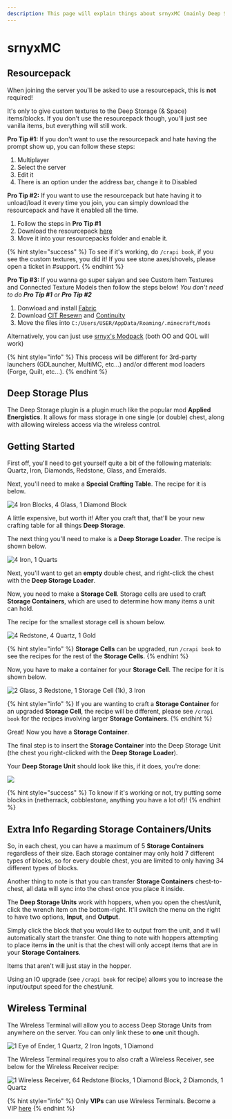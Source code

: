 ```yaml
---
description: This page will explain things about srnyxMC (mainly Deep Storage Plus).
---
```


# srnyxMC

## Resourcepack

When joining the server you'll be asked to use a resourcepack, this is **not** required!

It's only to give custom textures to the Deep Storage (& Space) items/blocks. If you don't use the resourcepack though, you'll just see vanilla items, but everything will still work.

**Pro Tip #1:** If you don't want to use the resourcepack and hate having the prompt show up, you can follow these steps:

1. Multiplayer
2. Select the server
3. Edit it
4. There is an option under the address bar, change it to Disabled

**Pro Tip #2:** If you want to use the resourcepack but hate having it to unload/load it every time you join, you can simply download the resourcepack and have it enabled all the time.

1. Follow the steps in **Pro Tip #1**
2. Download the resourcepack [here](https://media.srnyx.xyz/r/srnyxMC_v1.zip)
3. Move it into your resourcepacks folder and enable it.

{% hint style="success" %}
To see if it's working, do `/crapi book`, if you see the custom textures, you did it! If you see stone axes/shovels, please open a ticket in #support.
{% endhint %}

**Pro Tip #3:** If you wanna go super saiyan and see Custom Item Textures and Connected Texture Models then follow the steps below! *You don't need to do **Pro Tip #1** or **Pro Tip #2***

1. Donwload and install [Fabric](https://fabricmc.net/use/installer)
2. Download [CIT Resewn](https://www.curseforge.com/minecraft/mc-mods/cit-resewn) and [Continuity](https://www.curseforge.com/minecraft/mc-mods/continuity)
3. Move the files into `C:/Users/USER/AppData/Roaming/.minecraft/mods`

Alternatively, you can just use [srnyx's Modpack](https://srnyx.xyz/modpack) (both OO and QOL will work)

{% hint style="info" %}
This process will be different for 3rd-party launchers (GDLauncher, MultiMC, etc...) and/or different mod loaders (Forge, Quilt, etc...).
{% endhint %}

## Deep Storage Plus

The Deep Storage plugin is a plugin much like the popular mod **Applied Energistics**. It allows for mass storage in one single (or double) chest, along with allowing wireless access via the wireless control.

## Getting Started

First off, you'll need to get yourself quite a bit of the following materials: Quartz, Iron, Diamonds, Redstone, Glass, and Emeralds.

Next, you'll need to make a **Special Crafting Table**. The recipe for it is below.

![4 Iron Blocks, 4 Glass, 1 Diamond Block](.gitbook/assets/dsp\_table.PNG)

A little expensive, but worth it! After you craft that, that'll be your new crafting table for all things **Deep Storage**.

The next thing you'll need to make is a **Deep Storage Loader**. The recipe is shown below.

![4 Iron, 1 Quarts](.gitbook/assets/dsp\_loader.PNG)

Next, you'll want to get an **empty** double chest, and right-click the chest with the **Deep Storage Loader**.

Now, you need to make a **Storage Cell**. Storage cells are used to craft **Storage Containers**, which are used to determine how many items a unit can hold.

The recipe for the smallest storage cell is shown below.

![4 Redstone, 4 Quartz, 1 Gold](<.gitbook/assets/dsp\_cell.png>)

{% hint style="info" %}
**Storage Cells** can be upgraded, run `/crapi book` to see the recipes for the rest of the **Storage Cells**.
{% endhint %}

Now, you have to make a container for your **Storage Cell**. The recipe for it is shown below.

![2 Glass, 3 Redstone, 1 Storage Cell (1k), 3 Iron](<.gitbook/assets/dsp\_container.png>)

{% hint style="info" %}
If you are wanting to craft a **Storage Container** for an upgraded **Storage Cell**, the recipe will be different, please see `/crapi book` for the recipes involving larger **Storage Containers**.
{% endhint %}

Great! Now you have a **Storage Container**.

The final step is to insert the **Storage Container** into the Deep Storage Unit (the chest you right-clicked with the **Deep Storage Loader**).

Your **Deep Storage Unit** should look like this, if it does, you're done:

![](.gitbook/assets/dsp\_unit.png)

{% hint style="success" %}
To know if it's working or not, try putting some blocks in (netherrack, cobblestone, anything you have a lot of)!
{% endhint %}

## Extra Info Regarding Storage Containers/Units

So, in each chest, you can have a maximum of 5 **Storage Containers** regardless of their size. Each storage container may only hold 7 different types of blocks, so for every double chest, you are limited to only having 34 different types of blocks.

Another thing to note is that you can transfer **Storage Containers** chest-to-chest, all data will sync into the chest once you place it inside.

The **Deep Storage Units** work with hoppers, when you open the chest/unit, click the wrench item on the bottom-right. It'll switch the menu on the right to have two options, **Input**, and **Output**.

Simply click the block that you would like to output from the unit, and it will automatically start the transfer. One thing to note with hoppers attempting to place items **in** the unit is that the chest will only accept items that are in your **Storage Containers**.

Items that aren't will just stay in the hopper.

Using an IO upgrade (see `/crapi book` for recipe) allows you to increase the input/output speed for the chest/unit.

## Wireless Terminal

The Wireless Terminal will allow you to access Deep Storage Units from anywhere on the server. You can only link these to **one** unit though.

![1 Eye of Ender, 1 Quartz, 2 Iron Ingots, 1 Diamond](.gitbook/assets/dsp\_receiver.png)

The Wireless Terminal requires you to also craft a Wireless Receiver, see below for the Wireless Receiver recipe:

![1 Wireless Receiver, 64 Redstone Blocks, 1 Diamond Block, 2 Diamonds, 1 Quartz](.gitbook/assets/dsp\_terminal.png)

{% hint style="info" %}
Only **VIPs** can use Wireless Terminals. Become a VIP [here](https://srnyx.xyz/donate)
{% endhint %}
